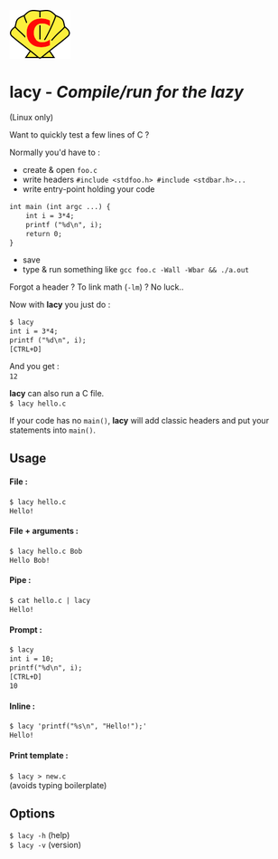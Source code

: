 ![logo](logo.png)

# lacy - *Compile/run for the lazy*

(Linux only)

Want to quickly test a few lines of C ?  

Normally you'd have to :  
- create & open `foo.c`  
- write headers `#include <stdfoo.h> #include <stdbar.h>...`    
- write entry-point holding your code  
```  
int main (int argc ...) {
    int i = 3*4;  
    printf ("%d\n", i);
    return 0;
}
```  
- save  
- type & run something like `gcc foo.c -Wall -Wbar && ./a.out`  

Forgot a header ? To link math (`-lm`) ? No luck..  

Now with **lacy** you just do :  
```
$ lacy  
int i = 3*4;  
printf ("%d\n", i);  
[CTRL+D]  
```
And you get :  
`12`
  

**lacy** can also run a C file.  
`$ lacy hello.c`  

If your code has no `main()`, **lacy** will add classic headers and put your statements into `main()`.

## Usage

#### File :
```
$ lacy hello.c  
Hello!
```  

#### File + arguments :
```
$ lacy hello.c Bob    
Hello Bob!
```

#### Pipe :    
```
$ cat hello.c | lacy  
Hello!
```

#### Prompt :  
```
$ lacy  
int i = 10;  
printf("%d\n", i);  
[CTRL+D]  
10
```

#### Inline :
```
$ lacy 'printf("%s\n", "Hello!");'  
Hello!
```

#### Print template :
`$ lacy > new.c`  
(avoids typing boilerplate)  

## Options

`$ lacy -h`    (help)  
`$ lacy -v`    (version)